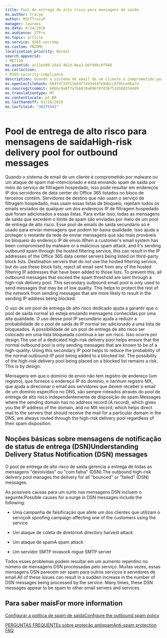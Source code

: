 ```yaml
---
title: Pool de entrega de alto risco para mensagens de saída
ms.author: tracyp
author: MSFTTracyP
manager: laurawi
ms.date: 8/24/2016
ms.audience: ITPro
ms.topic: article
ms.service: O365-seccomp
ms.custom: TN2DMC
localization_priority: Normal
search.appverid:
- MET150
ms.assetid: ac11edd9-2da3-462d-8ea3-bbf9dbc6f948
ms.collection:
- M365-security-compliance
description: Quando o sistema de email de um cliente é comprometido por malware ou um ataque de spam mal-intencionado e está enviando spam de saída por meio do serviço de filtragem hospedado, isso pode resultar em endereços IP dos servidores de data center do Office 365 listados no bloco de terceiros contém.
ms.openlocfilehash: 604fdf2df11b6dff493444fe9dbcc6f95ced6a7d
ms.sourcegitcommit: 686bc9a8f7a7b6810a096f07d36751d10d334409
ms.translationtype: MT
ms.contentlocale: pt-BR
ms.lasthandoff: 02/26/2019
ms.locfileid: "30275541"
---
```

# <a name="high-risk-delivery-pool-for-outbound-messages"></a><span data-ttu-id="45f5e-103">Pool de entrega de alto risco para mensagens de saída</span><span class="sxs-lookup"><span data-stu-id="45f5e-103">High-risk delivery pool for outbound messages</span></span>

<span data-ttu-id="45f5e-p101">Quando o sistema de email de um cliente é comprometido por malware ou um ataque de spam mal-intencionado e está enviando spam de saída por meio do serviço de filtragem hospedado, isso pode resultar em endereços IP dos servidores de data center do Office 365 listados no bloco de terceiros contém. Servidores de destino que não usam o serviço de filtragem hospedado, mas usam essas listas de bloqueio, rejeitam todos os emails enviados de qualquer um dos endereços IP de filtragem hospedado que foram adicionados a essas listas. Para evitar isso, todas as mensagens de saída que excedem o limite de spam são enviadas por meio de um pool de entrega de alto risco. Esse pool de emails de saída secundário só é usado para enviar mensagens que podem ter baixa qualidade. Isso ajuda a proteger o restante da rede de enviar mensagens que são mais prováveis no bloqueio do endereço IP de envio.</span><span class="sxs-lookup"><span data-stu-id="45f5e-p101">When a customer's email system has been compromised by malware or a malicious spam attack, and it's sending outbound spam through the hosted filtering service, this can result in the IP addresses of the Office 365 data center servers being listed on third-party block lists. Destination servers that do not use the hosted filtering service, but do use these block lists, reject all email sent from any of the hosted filtering IP addresses that have been added to those lists. To prevent this, all outbound messages that exceed the spam threshold are sent through a high-risk delivery pool. This secondary outbound email pool is only used to send messages that may be of low quality. This helps to protect the rest of the network from sending messages that are more likely to result in the sending IP address being blocked.</span></span>
  
<span data-ttu-id="45f5e-p102">O uso de um pool de entrega de alto risco dedicado ajuda a garantir que o pool de saída normal só esteja enviando mensagens conhecidas por uma alta qualidade. O uso desse pool IP secundário ajuda a reduzir a probabilidade de o pool de saída de IP normal ser adicionado a uma lista de bloqueados. A possibilidade de um pool de entrega de alto risco ser colocado em uma lista bloqueada continua a ser um risco. Isso ocorre por design.</span><span class="sxs-lookup"><span data-stu-id="45f5e-p102">The use of a dedicated high-risk delivery pool helps ensure that the normal outbound pool is only sending messages that are known to be of a high-quality. Using this secondary IP pool helps to reduce the probability of the normal outbound-IP pool being added to a blocked list. The possibility of the high-risk delivery pool being placed on a blocked list remains a risk. This is by design.</span></span>
  
<span data-ttu-id="45f5e-113">Mensagens em que o domínio de envio não tem registro de endereço (um registro), que fornece o endereço IP do domínio, e nenhum registro MX, que ajuda a direcionar o email aos servidores que devem receber o email de um domínio específico no DNS, são sempre roteados através do pool de entrega de alto risco independentemente da disposição de spam.</span><span class="sxs-lookup"><span data-stu-id="45f5e-113">Messages where the sending domain has no address record (A record), which gives you the IP address of the domain, and no MX record, which helps direct mail to the servers that should receive the mail for a particular domain in the DNS, are always routed through the high-risk delivery pool regardless of their spam disposition.</span></span>
  
## <a name="understanding-delivery-status-notification-dsn-messages"></a><span data-ttu-id="45f5e-114">Noções básicas sobre mensagens de notificação de status de entrega (DSN)</span><span class="sxs-lookup"><span data-stu-id="45f5e-114">Understanding Delivery Status Notification (DSN) messages</span></span>

<span data-ttu-id="45f5e-115">O pool de entrega de alto risco de saída gerencia a entrega de todas as mensagens "devolvidas" ou "com falha" (DSN).</span><span class="sxs-lookup"><span data-stu-id="45f5e-115">The outbound high-risk delivery pool manages the delivery for all "bounced" or "failed" (DSN) messages.</span></span>
  
<span data-ttu-id="45f5e-116">As possíveis causas para um surto nas mensagens DSN incluem o seguinte:</span><span class="sxs-lookup"><span data-stu-id="45f5e-116">Possible causes for a surge in DSN messages include the following:</span></span>
  
- <span data-ttu-id="45f5e-117">Uma campanha de falsificação que afete um dos clientes que utilizam o serviço</span><span class="sxs-lookup"><span data-stu-id="45f5e-117">A spoofing campaign affecting one of the customers using the service</span></span>
    
- <span data-ttu-id="45f5e-118">Um ataque de coleta de diretório</span><span class="sxs-lookup"><span data-stu-id="45f5e-118">A directory harvest attack</span></span>
    
- <span data-ttu-id="45f5e-119">Um ataque de spam</span><span class="sxs-lookup"><span data-stu-id="45f5e-119">A spam attack</span></span>
    
- <span data-ttu-id="45f5e-120">Um servidor SMTP invasor</span><span class="sxs-lookup"><span data-stu-id="45f5e-120">A rogue SMTP server</span></span>
    
<span data-ttu-id="45f5e-p103">Todos esses problemas podem resultar em um aumento repentino no número de mensagens DSN processadas pelo serviço. Muitas vezes, essas mensagens DSN parecem ser spam para outros serviços e servidores de email.</span><span class="sxs-lookup"><span data-stu-id="45f5e-p103">All of these issues can result in a sudden increase in the number of DSN messages being processed by the service. Many times, these DSN messages appear to be spam to other email servers and services.</span></span>
  
## <a name="for-more-information"></a><span data-ttu-id="45f5e-123">Para saber mais</span><span class="sxs-lookup"><span data-stu-id="45f5e-123">For more information</span></span>

[<span data-ttu-id="45f5e-124">Configurar a política de spam de saída</span><span class="sxs-lookup"><span data-stu-id="45f5e-124">Configure the outbound spam policy</span></span>](configure-the-outbound-spam-policy.md)
  
[<span data-ttu-id="45f5e-125">PERGUNTAS FREQUENTEs sobre proteção antispam</span><span class="sxs-lookup"><span data-stu-id="45f5e-125">Anti-spam protection FAQ</span></span>](anti-spam-protection-faq.md)
  

